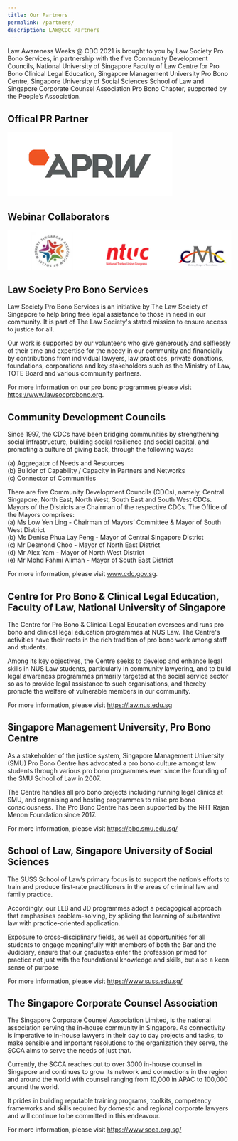 ```yaml
---
title: Our Partners
permalink: /partners/
description: LAW@CDC Partners
---
```


Law Awareness Weeks @ CDC 2021 is brought to you by Law Society Pro Bono Services, in partnership with the five Community Development Councils, National University of Singapore Faculty of Law Centre for Pro Bono Clinical Legal Education, Singapore Management University Pro Bono Centre, Singapore University of Social Sciences School of Law and Singapore Corporate Counsel Association Pro Bono Chapter, supported by the People’s Association.

## Offical PR Partner
![APRW](/images/Picture5.png)
## Webinar Collaborators
![](/images/Picture6.png)
## Law Society Pro Bono Services

Law Society Pro Bono Services is an initiative by The Law Society of Singapore to help bring free legal assistance to those in need in our community. It is part of The Law Society's stated mission to ensure access to justice for all.

Our work is supported by our volunteers who give generously and selflessly of their time and expertise for the needy in our community and financially by contributions from individual lawyers, law practices, private donations, foundations, corporations and key stakeholders such as the Ministry of Law, TOTE Board and various community partners.

For more information on our pro bono programmes please visit https://www.lawsocprobono.org.

## Community Development Councils

Since 1997, the CDCs have been bridging communities by strengthening social infrastructure, building social resilience and social capital, and promoting a culture of giving back, through the following ways:
                
(a)            Aggregator of Needs and Resources <br>
(b)            Builder of Capability / Capacity in Partners and Networks <br>
(c)            Connector of Communities 

There are five Community Development Councils (CDCs), namely, Central Singapore, North East, North West, South East and South West CDCs.  Mayors of the Districts are Chairman of the respective CDCs. The Office of the Mayors comprises: <br>
(a) Ms Low Yen Ling - Chairman of Mayors’ Committee & Mayor of South West District <br>
(b)  Ms Denise Phua Lay Peng - Mayor of Central Singapore District <br>
(c)  Mr Desmond Choo - Mayor of North East District <br>
(d) Mr Alex Yam	- Mayor of North West District <br>
(e)  Mr Mohd Fahmi Aliman	- Mayor of South East District <br>

For more information, please visit www.cdc.gov.sg.

## Centre for Pro Bono & Clinical Legal Education, Faculty of Law, National University of Singapore

The Centre for Pro Bono & Clinical Legal Education oversees and runs pro bono and clinical legal education programmes at NUS Law. The Centre's activities have their roots in the rich tradition of pro bono work among staff and students.

Among its key objectives, the Centre seeks to develop and enhance legal skills in NUS Law students, particularly in community lawyering, and to build legal awareness programmes primarily targeted at the social service sector so as to provide legal assistance to such organisations, and thereby promote the welfare of vulnerable members in our community.

For more information, please visit https://law.nus.edu.sg 

## Singapore Management University, Pro Bono Centre

As a stakeholder of the justice system, Singapore Management University (SMU) Pro Bono Centre has advocated a pro bono culture amongst law students through various pro bono programmes ever since the founding of the SMU School of Law in 2007.

The Centre handles all pro bono projects including running legal clinics at SMU, and organising and hosting programmes to raise pro bono consciousness. The Pro Bono Centre has been supported by the RHT Rajan Menon Foundation since 2017.

For more information, please visit https://pbc.smu.edu.sg/

## School of Law, Singapore University of Social Sciences

The SUSS School of Law’s primary focus is to support the nation’s efforts to train and produce first-rate practitioners in the areas of criminal law and family practice.

Accordingly, our LLB and JD programmes adopt a pedagogical approach that emphasises problem-solving, by splicing the learning of substantive law with practice-oriented application.

Exposure to cross-disciplinary fields, as well as opportunities for all students to engage meaningfully with members of both the Bar and the Judiciary, ensure that our graduates enter the profession primed for practice not just with the foundational knowledge and skills, but also a keen sense of purpose

For more information, please visit https://www.suss.edu.sg/ 

## The Singapore Corporate Counsel Association

The Singapore Corporate Counsel Association Limited, is the national association serving the in-house community in Singapore. As connectivity is imperative to in-house lawyers in their day to day projects and tasks, to make sensible and important resolutions to the organization they serve, the SCCA aims to serve the needs of just that.

Currently, the SCCA reaches out to over 3000 in-house counsel in Singapore and continues to grow its network and connections in the region and around the world with counsel ranging from 10,000 in APAC to 100,000 around the world.

It prides in building reputable training programs, toolkits, competency frameworks and skills required by domestic and regional corporate lawyers and will continue to be committed in this endeavour.

For more information, please visit https://www.scca.org.sg/